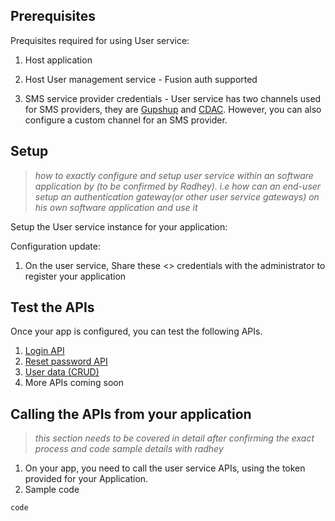 ## Prerequisites

Prequisites required for using User service:

1. Host application

2. Host User management service - Fusion auth supported

3. SMS service provider credentials - User service has two channels used for SMS providers, they are [Gupshup](/src/user/sms/gupshup/) and [CDAC](/src/user/sms/cdac/). However, you can also configure a custom channel for an SMS provider.

## Setup

>*how to exactly configure and setup user service within an software application by (to be confirmed by Radhey). i.e how can an end-user setup an authentication gateway(or other user service gateways) on his own software application and use it*

Setup the User service instance for your application:

Configuration update:

1. On the user service, Share these <> credentials with the administrator to register your application

## Test the APIs

Once your app is configured, you can test the following APIs.

1. [Login API](/src/admin/fusionauth/)
2. [Reset password API](/src/user/sms/)
3. [User data (CRUD)](/src/user/user-db/)
4. More APIs coming soon

## Calling the APIs from your application

>*this section needs to be covered in detail after confirming the exact process and code sample details with radhey*

1. On your app, you need to call the user service APIs, using the token provided for your Application.
2. Sample code 

```ts
code
```
